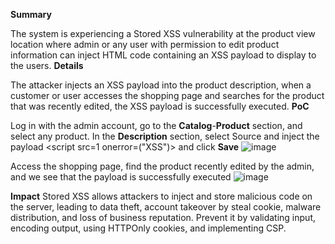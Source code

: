 **Summary**

The system is experiencing a Stored XSS vulnerability at the product view location where admin or any user with permission to edit product information can inject HTML code containing an XSS payload to display to the users.
**Details**

The attacker injects an XSS payload into the product description, when a customer or user accesses the shopping page and searches for the product that was recently edited, the XSS payload is successfully executed.
**PoC**

Log in with the admin account, go to the **Catalog**-**Product** section, and select any product.
In the **Description** section, select Source and inject the payload <script src=1 onerror=("XSS")> and click **Save**
![image](https://github.com/user-attachments/assets/2745b3b8-1d13-428c-b4b5-83980e3c7fa9)
 
Access the shopping page, find the product recently edited by the admin, and we see that the payload is successfully executed
 ![image](https://github.com/user-attachments/assets/c775ad3d-7903-4dd9-86d0-fc987b934a27)

**Impact**
Stored XSS allows attackers to inject and store malicious code on the server, leading to data theft, account takeover by steal cookie, malware distribution, and loss of business reputation. Prevent it by validating input, encoding output, using HTTPOnly cookies, and implementing CSP.
